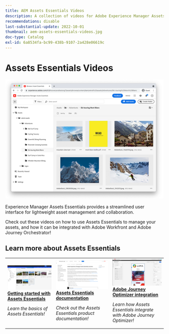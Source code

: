 ```yaml
---
title: AEM Assets Essentials Videos
description: A collection of videos for Adobe Experience Manager Assets Essentials
recommendations: disable
last-substantial-update: 2022-10-01
thumbnail: aem-assets-essentials-videos.jpg
doc-type: Catalog
exl-id: 6a8534fa-bc99-438b-9107-2a428e06619c
---
```

# Assets Essentials Videos

![Assets Essentials](./assets/overview/hero.png)

Experience Manager Assets Essentials provides a streamlined user interface for lightweight asset management and collaboration.

Check out these videos on how to use Assets Essentials to manage your assets, and how it can be integrated with Adobe Workfront and Adobe Journey Orchestrator!

## Learn more about Assets Essentials

<table>
<td>
   <a href="./basics/managing.md">
   <img alt="Getting started with Assets Essentials" src="./assets/overview/getting-started.png" />
   </a>
   <div>
      <a href="./basics/managing.md">
      <strong>Getting started with Assets Essentials</strong>
      </a>
   </div>
   <p>
      <em>Learn the basics of Assets Essentials!</em>
   </p>
</td>
<td>
   <a href="https://experienceleague.adobe.com/docs/experience-manager-assets-essentials/help/introduction.html">
   <img alt="" src="./assets/overview/assets-essentials-docs.png"/>
   </a>
   <div>
      <a href="https://experienceleague.adobe.com/docs/experience-manager-assets-essentials/help/introduction.html">
      <strong>Assets Essentials documentation</strong>
      </a>
   </div>
   <p>
      <em>Check out the Assets Essentials product documentation!</em>
   <p>
</td>
<td>
   <a href="https://experienceleague.adobe.com/docs/journey-optimizer-learn/tutorials/create-messages/create-email-content-with-the-message-editor.html">
   <img alt="Adobe Journey Optimizer" src="./assets/overview/adobe-journey-optimizer.png" />
   </a>
   <div>
      <a href="https://experienceleague.adobe.com/docs/journey-optimizer-learn/tutorials/create-messages/create-email-content-with-the-message-editor.html">
      <strong>Adobe Journey Optimizer integration</strong>
      </a>
   </div>
   <p>
      <em>Learn how Assets Essentials integrate with Adobe Journey Optimizer!</em>
   <p>
</td>
</table>
